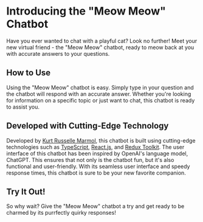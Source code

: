 # **Introducing the "Meow Meow" Chatbot**
Have you ever wanted to chat with a playful cat? Look no further! Meet your new virtual friend - the "Meow Meow" chatbot, ready to meow back at you with accurate answers to your questions.

## **How to Use**
Using the "Meow Meow" chatbot is easy. Simply type in your question and the chatbot will respond with an accurate answer. Whether you're looking for information on a specific topic or just want to chat, this chatbot is ready to assist you.

## **Developed with Cutting-Edge Technology**
Developed by [Kurt Russelle Marmol](https://fb.com/jkrmarmol), this chatbot is built using cutting-edge technologies such as [TypeScript](https://www.typescriptlang.org/), [React.js](https://reactjs.org/), and [Redux Toolkit](https://redux-toolkit.js.org/). The user interface of this chatbot has been inspired by OpenAI's language model, ChatGPT. This ensures that not only is the chatbot fun, but it's also functional and user-friendly. With its seamless user interface and speedy response times, this chatbot is sure to be your new favorite companion.

## **Try It Out!**
So why wait? Give the "Meow Meow" chatbot a try and get ready to be charmed by its purrfectly quirky responses!